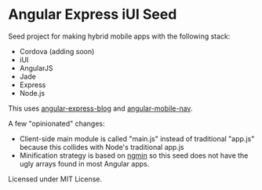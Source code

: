 # Angular Express iUI Seed
Seed project for making hybrid mobile apps with the following stack:
* Cordova (adding soon)
* iUI
* AngularJS
* Jade
* Express
* Node.js

This uses [angular-express-blog](https://github.com/btford/angular-express-blog) and [angular-mobile-nav](https://github.com/ajoslin/angular-mobile-nav).

A few "opinionated" changes:
* Client-side main module is called "main.js" instead of traditional "app.js" because this collides with Node's traditional app.js
* Minification strategy is based on [ngmin](https://github.com/btford/ngmin) so this seed does not have the ugly arrays found in most Angular apps.


Licensed under MIT License.